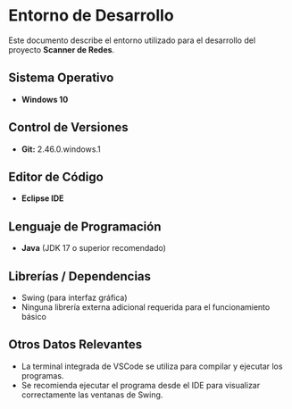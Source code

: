 # Entorno de Desarrollo

Este documento describe el entorno utilizado para el desarrollo del proyecto **Scanner de Redes**.

## Sistema Operativo
- **Windows 10**

## Control de Versiones
- **Git:** 2.46.0.windows.1

## Editor de Código
- **Eclipse IDE**

## Lenguaje de Programación
- **Java** (JDK 17 o superior recomendado)

## Librerías / Dependencias
- Swing (para interfaz gráfica)
- Ninguna librería externa adicional requerida para el funcionamiento básico

## Otros Datos Relevantes
- La terminal integrada de VSCode se utiliza para compilar y ejecutar los programas.
- Se recomienda ejecutar el programa desde el IDE para visualizar correctamente las ventanas de Swing.

